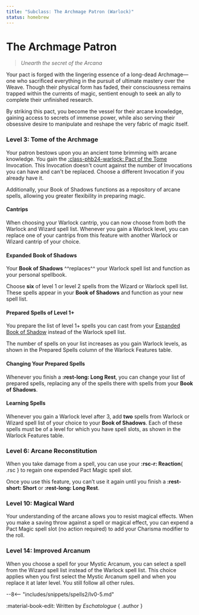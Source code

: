 ```yaml
---
title: "Subclass: The Archmage Patron (Warlock)"
status: homebrew
---
```


<p style="display:none">
Unearth the secret of the Arcana
</p>

# The Archmage Patron

> *Unearth the secret of the Arcana*

Your pact is forged with the lingering essence of a long-dead Archmage—one who sacrificed everything in the pursuit of ultimate mastery over the Weave. Though their physical form has faded, their consciousness remains trapped within the currents of magic, sentient enough to seek an ally to complete their unfinished research. 

By striking this pact, you become the vessel for their arcane knowledge, gaining access to secrets of immense power, while also serving their obsessive desire to manipulate and reshape the very fabric of magic itself.

### Level 3: Tome of the Archmage

Your patron bestows upon you an ancient tome brimming with arcane knowledge. You gain the [:class-phb24-warlock: Pact of the Tome] Invocation. This Invocation doesn't count against the number of Invocations you can have and can't be replaced. Choose a different Invocation if you already have it.  

Additionally, your Book of Shadows functions as a repository of arcane spells, allowing you greater flexibility in preparing magic.

#### Cantrips

When choosing your Warlock cantrip, you can now choose from both the Warlock and Wizard spell list. Whenever you gain a Warlock level, you can replace one of your cantrips from this feature with another Warlock or Wizard cantrip of your choice.

#### Expanded Book of Shadows

Your **Book of Shadows** ^^replaces^^ your Warlock spell list and function as your personal spellbook. 

Choose **six** of level 1 or level 2 spells from the Wizard or Warlock spell list. These spells appear in your **Book of Shadows** and function as your new spell list.

#### Prepared Spells of Level 1+

You prepare the list of level 1+ spells you can cast from your [Expanded Book of Shadow](#expanded-book-of-shadows) instead of the Warlock spell list.

The number of spells on your list increases as you gain Warlock levels, as shown in the Prepared Spells column of the Warlock Features table.

#### Changing Your Prepared Spells

Whenever you finish a **:rest-long: Long Rest**, you can change your list of prepared spells, replacing any of the spells there with spells from your **Book of Shadows**.

#### Learning Spells 

Whenever you gain a Warlock level after 3, add **two** spells from Warlock or Wizard spell list of your choice to your **Book of Shadows**. Each of these spells must be of a level for which you have spell slots, as shown in the Warlock Features table. 

[:class-phb24-warlock: Pact of the Tome]: ../../option/class-options/warlock-invocations/phb24.md#pact-of-the-tome

### Level 6: Arcane Reconstitution

When you take damage from a spell, you can use your **:rsc-r: Reaction**{ .rsc } to regain one expended Pact Magic spell slot.

Once you use this feature, you can’t use it again until you finish a **:rest-short: Short** or **:rest-long: Long Rest**.

### Level 10: Magical Ward

Your understanding of the arcane allows you to resist magical effects. When you make a saving throw against a spell or magical effect, you can expend a Pact Magic spell slot (no action required) to add your Charisma modifier to the roll.

### Level 14: Improved Arcanum

When you choose a spell for your Mystic Arcanum, you can select a spell from the Wizard spell list instead of the Warlock spell list. This choice applies when you first select the Mystic Arcanum spell and when you replace it at later level. You still follow all other rules.

--8<-- "includes/snippets/spells2/lv0-5.md"

:material-book-edit: Written by *Eschatologue*
{ .author }